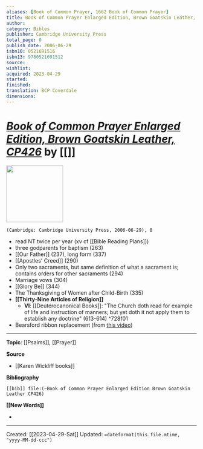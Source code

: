 ```yaml
---
aliases: [Book of Common Prayer, 1662 Book of Common Prayer]
title: Book of Common Prayer Enlarged Edition, Brown Goatskin Leather, CP426
author: 
category: Bibles
publisher: Cambridge University Press
total_page: 0
publish_date: 2006-06-29
isbn10: 0521691516
isbn13: 9780521691512
source: 
wishlist: 
acquired: 2023-04-29
started: 
finished: 
translation: BCP Coverdale
dimensions: 
---
```

# *[Book of Common Prayer Enlarged Edition, Brown Goatskin Leather, CP426]()* by [[]]

<img src="http://books.google.com/books/content?id=BwIfAQAACAAJ&printsec=frontcover&img=1&zoom=1&source=gbs_api" width=150>

`(Cambridge: Cambridge University Press, 2006-06-29), 0`


- read NT twice per year (xv cf [[Bible Reading Plans]])  
- three godparents for baptism (263)
- [[Our Father]] (237), long form (337)
- [[Apostles' Creed]] (290)
- Only two sacraments, but same definition of what a sacrament is; contains orders for other sacraments (294)
- Marriage vows (304)
- [[Glory Be]] (344)
- The Thanksgiving of Women after Child-Birth (335) 
- **[[Thirty-Nine Articles of Religion]]**
	- **VI**: [[Deuterocanonical Books]]: "The Church doth read for example of life and instruction of manners; but yet doth it not apply them to establish any doctrine" (613-614) ^728f01
- Bearsford ribbon replacement (from [this video](https://youtu.be/NlQzDpl9FvE))

--- 
**Topic**: [[Psalms]], [[Prayer]]

**Source**
- [[Karen Wickliff books]]

**Bibliography**

```query
[[bib]] file:(~Book of Common Prayer Enlarged Edition Brown Goatskin Leather CP426)
```
 

**[[New Words]]**

- 

---
Created: [[2023-04-29-Sat]]
Updated: `=dateformat(this.file.mtime, "yyyy-MM-dd-ccc")`